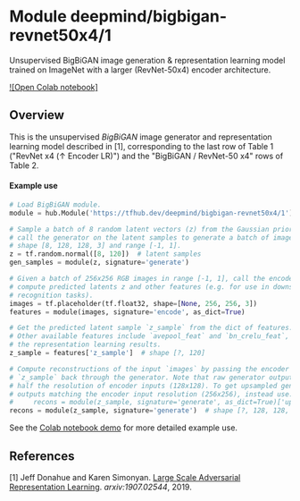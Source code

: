 # Module deepmind/bigbigan-revnet50x4/1
Unsupervised BigBiGAN image generation & representation learning model trained
on ImageNet with a larger (RevNet-50x4) encoder architecture.

<!-- dataset: imagenet-ilsvrc-2012-cls -->
<!-- asset-path: legacy -->
<!-- module-type: image-generator -->
<!-- task: image-generator -->
<!-- network-architecture: bigbigan -->
<!-- fine-tunable: false -->
<!-- format: hub -->


[![Open Colab notebook]](https://colab.research.google.com/github/tensorflow/hub/blob/master/examples/colab/bigbigan_with_tf_hub.ipynb)

## Overview

This is the unsupervised *BigBiGAN* image generator and representation learning
model described in [1], corresponding to the last row of Table 1
("RevNet x4 (&#8593; Encoder LR)") and the "BigBiGAN / RevNet-50 x4" rows of
Table 2.

#### Example use
```python
# Load BigBiGAN module.
module = hub.Module('https://tfhub.dev/deepmind/bigbigan-revnet50x4/1')

# Sample a batch of 8 random latent vectors (z) from the Gaussian prior. Then
# call the generator on the latent samples to generate a batch of images with
# shape [8, 128, 128, 3] and range [-1, 1].
z = tf.random.normal([8, 120])  # latent samples
gen_samples = module(z, signature='generate')

# Given a batch of 256x256 RGB images in range [-1, 1], call the encoder to
# compute predicted latents z and other features (e.g. for use in downstream
# recognition tasks).
images = tf.placeholder(tf.float32, shape=[None, 256, 256, 3])
features = module(images, signature='encode', as_dict=True)

# Get the predicted latent sample `z_sample` from the dict of features.
# Other available features include `avepool_feat` and `bn_crelu_feat`, used in
# the representation learning results.
z_sample = features['z_sample']  # shape [?, 120]

# Compute reconstructions of the input `images` by passing the encoder's output
# `z_sample` back through the generator. Note that raw generator outputs are
# half the resolution of encoder inputs (128x128). To get upsampled generator
# outputs matching the encoder input resolution (256x256), instead use:
#     recons = module(z_sample, signature='generate', as_dict=True)['upsampled']
recons = module(z_sample, signature='generate')  # shape [?, 128, 128, 3]
```

See the [Colab notebook demo](https://colab.research.google.com/github/tensorflow/hub/blob/master/examples/colab/bigbigan_with_tf_hub.ipynb)
for more detailed example use.

## References

[1] Jeff Donahue and Karen Simonyan.
[Large Scale Adversarial Representation Learning](https://arxiv.org/abs/1907.02544).
*arxiv:1907.02544*, 2019.
